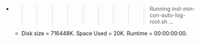 * >>>>>>>>> Running inst-min-con-auto-log-root.sh ...
  * Disk size = 716448K. Space Used = 20K. Runtime = 00:00:00:00.
